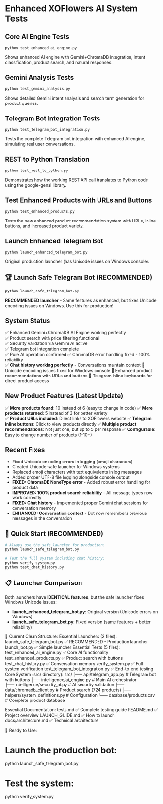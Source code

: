 # Enhanced XOFlowers AI System Tests

## Core AI Engine Tests
```bash
python test_enhanced_ai_engine.py
```
Shows enhanced AI engine with Gemini+ChromaDB integration, intent classification, product search, and natural responses.

## Gemini Analysis Tests  
```bash
python test_gemini_analysis.py
```
Shows detailed Gemini intent analysis and search term generation for product queries.

## Telegram Bot Integration Tests
```bash
python test_telegram_bot_integration.py
```
Tests the complete Telegram bot integration with enhanced AI engine, simulating real user conversations.

## REST to Python Translation
```bash
python test_rest_to_python.py
```
Demonstrates how the working REST API call translates to Python code using the google-genai library.

## Test Enhanced Products with URLs and Buttons
```bash
python test_enhanced_products.py
```
Tests the new enhanced product recommendation system with URLs, inline buttons, and increased product variety.

## Launch Enhanced Telegram Bot
```bash
python launch_enhanced_telegram_bot.py
```
Original production launcher (has Unicode issues on Windows console).

## 🏆 Launch Safe Telegram Bot (RECOMMENDED)
```bash
python launch_safe_telegram_bot.py
```
**RECOMMENDED launcher** - Same features as enhanced, but fixes Unicode encoding issues on Windows. Use this for production!

## System Status
✅ Enhanced Gemini+ChromaDB AI Engine working perfectly  
✅ Product search with price filtering functional  
✅ Security validation via Gemini AI active  
✅ Telegram bot integration complete  
✅ Pure AI operation confirmed
✅ ChromaDB error handling fixed - 100% reliability  
✅ **Chat history working perfectly** - Conversations maintain context
🔧 Unicode encoding issues fixed for Windows console
🛒 Enhanced product recommendations with URLs and buttons
🔗 Telegram inline keyboards for direct product access

## New Product Features (Latest Update)
✅ **More products found**: 10 instead of 6 (easy to change in code)
✅ **More products returned**: 5 instead of 3 for better variety  
✅ **Product URLs included**: Direct links to XOFlowers website
✅ **Telegram inline buttons**: Click to view products directly
✅ **Multiple product recommendations**: Not just one, but up to 5 per response
✅ **Configurable**: Easy to change number of products (1-10+)

## Recent Fixes
- Fixed Unicode encoding errors in logging (emoji characters)
- Created Unicode-safe launcher for Windows systems  
- Replaced emoji characters with text equivalents in log messages
- Added proper UTF-8 file logging alongside console output
- **FIXED: ChromaDB NoneType error** - Added robust error handling for product data
- **IMPROVED: 100% product search reliability** - All message types now work correctly
- **FIXED: Chat history** - Implemented proper Gemini chat sessions for conversation memory
- **ENHANCED: Conversation context** - Bot now remembers previous messages in the conversation

## 🚀 Quick Start (RECOMMENDED)
```bash
# Always use the safe launcher for production:
python launch_safe_telegram_bot.py

# Test the full system including chat history:
python verify_system.py
python test_chat_history.py
```

## 📋 Launcher Comparison
Both launchers have **IDENTICAL features**, but the safe launcher fixes Windows Unicode issues:
- **launch_enhanced_telegram_bot.py**: Original version (Unicode errors on Windows)
- **launch_safe_telegram_bot.py**: Fixed version (same features + better reliability)

🎯 Current Clean Structure:
Essential Launchers (2 files):
launch_safe_telegram_bot.py ✅ RECOMMENDED - Production launcher
launch_bot.py ✅ Simple launcher
Essential Tests (5 files):
test_enhanced_ai_engine.py ✅ Core AI functionality
test_enhanced_products.py ✅ Product search with buttons
test_chat_history.py ✅ Conversation memory
verify_system.py ✅ Full system verification
test_telegram_bot_integration.py ✅ End-to-end testing
Core System (src/ directory):
src/
├── api/telegram_app.py        # Telegram bot with buttons
├── intelligence/ai_engine.py  # Main AI orchestrator  
├── intelligence/security_ai.py # AI security validation
├── data/chromadb_client.py   # Product search (724 products)
├── helpers/system_definitions.py # Configuration
└── database/products.csv     # Complete product database


Essential Documentation:
tests.md ✅ Complete testing guide
README.md ✅ Project overview
LAUNCH_GUIDE.md ✅ How to launch
docs/architecture.md ✅ Technical architecture


🚀 Ready to Use:
# Launch the production bot:
python launch_safe_telegram_bot.py

# Test the system:
python verify_system.py